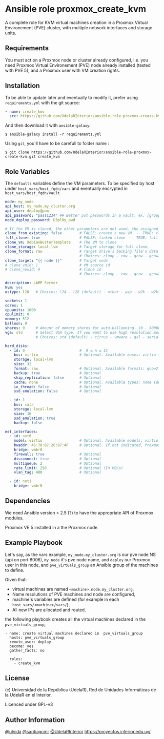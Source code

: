 Ansible role proxmox_create_kvm
=========

 A complete role for KVM virtual machines creation in a Proxmox Virtual Environement (PVE) cluster, with multiple network interfaces and storage units.

Requirements
------------

You must act on a Proxmox node or cluster already configured, i.e. you need Proxmox Virtual Environement (PVE) node already installed (tested with PVE 5), and a Proxmox user with VM creation rights.


Installation
------------

To be able to update later and eventually to modify it, prefer using `requirements.yml` with the git source:

```yaml
- name: create_kmv
  src: https://github.com/UdelaRInterior/ansible-role-proxmox-create-kvm.git
  ```
And then download it with `ansible-galaxy`:

```shell
$ ansible-galaxy install -r requirements.yml
```

Using `git`, you'll have to be carefull to folder name :

```shell
$ git clone https://github.com/UdelaRInterior/ansible-role-proxmox-create-kvm.git create_kvm
```

Role Variables
--------------

The `defaults` variables define the VM parameters. To be specified by host under `host_vars/host_fqdn/vars` and eventually encrypted in `host_vars/host_fqdn/vault`

```yaml
node: my_node
api_host: my_node.my_cluster.org
api_user: deploy@pam
api_password: "pass1234" ## Better put passwords in a vault, ex. [group_vars | host_vars]/{{ inventory_hostname }}/vault/main.yml
node_deploy_password: D3pl0y_pwd

# If the VM is cloned, the other parameters are not used, the assigned hardware characteristics are inherited from the cloned VM
clone_from_existing: false        # FALSE: create a new VM  -  TRUE: clone an existing VM
full_clone: true                  # FALSE: linked clone  -  TRUE: full clone ## See https://github.com/UdelaRInterior/ansible-role-proxmox-create-kvm/issues/2
clone_vm: DebianBusterTemplate    # The VM to clone
clone_storage: local-lvm          # Target storage for full clone.
clone_format: raw                 # Target drive's backing file's data format. Used only with clone
                                  # Choices: cloop - cow - qcow - qcow2 (default) - qed - raw - vmdk
clone_target: "{{ node }}"        # Target node 
# clone_vmid: 1                   # VM source id
# clone_newid: 9                  # Clone id
                                  # Choices: cloop - cow - qcow - qcow2 (default) - qed - raw - vmdk

description: LAMP Server
kvm: yes
ostype: l26   # Choices: l24 - l26 (default) - other - wxp - w2k - w2k3 - w2k8 - wvista - win7 - win8 - solaris

sockets: 1
cores: 1
cpuunits: 1000
cpulimit: 0
memory: 512
balloon: 0
shares: 0     # Amount of memory shares for auto-ballooning. (0 - 50000). Using 0 disables auto-ballooning, this means no limit.
vga: std      # Select VGA type. If you want to use high resolution modes (>= 1280x1024x16) then you should use option 'std' or 'vmware'.
              # Choices: std (default) - cirrus - vmware - qxl - serial0 - serial1 - serial2 - serial3 - qxl2 - qxl3 - qxl4

hard_disks:
  - id: 0                         #  0 ≤ n ≤ 15
    bus: virtio                   # Optional. Available buses: virtio (default) - ide - sata - scsi
    storage: local-lvm
    size: 32
    format: raw                   # Optional. Available formats: qcow2 - raw (default) - subvol
    backup: true                  # Optional
    skip_replication: false       # Optional
    cache: none                   # Optional. Available types: none (default) - directsync - writethrough - writeback - unsafe
    io_thread: false              # Optional
    ssd_emulation: false          # Optional

  - id: 1
    bus: sata
    storage: local-lvm
    size: 16
    ssd_emulation: true
    backup: false

net_interfaces:
  - id: net0
    model: virtio                 # Optional. Available models: virtio - e1000 - rtl8139 - vmxnet3
    hwaddr: 46:70:B7:26:87:4F     # Optional. If not indicated, Proxmox will assign one automatically.
    bridge: vmbr0
    firewall: true                # Optional
    disconnect: true              # Optional
    multiqueue: 2                 # Optional
    rate_limit: 250               # Optional (In MB/s)
    vlan_tag: 400                 # Optional

  - id: net1
    bridge: vmbr0
```

Dependencies
------------

We need Ansible version > 2.5 (?) to have the appropriate API of Proxmox modules.

Proxmox VE 5 installed in a the Proxmox node.

Example Playbook
----------------

Let's say, as the vars example, `my_node.my_cluster.org` is our pve node NS (api on port 8006), `my_node` it's pve node name, and `deploy` our Proxmox user in this node, and `pve_virtuals_group` an Ansible group of the machines to define.

Given that:
* virtual machines are named `<machine>.node.my_cluster.org`,
* Name resolutions of PVE machines and node are configured,
* machine's variables are defined (for example in each `host_vars/<machine>/vars/`),
* All new IPs are allocated and routed,

the following playbook creates all the virtual machines declared in the `pve_virtuals_group`,

    - name: create virtual machines declared in  pve_virtuals_group
      hosts: pve_virtuals_group
      remote_user: deploy
      become: yes
      gather_facts: no

      roles:
        - create_kvm


License
-------

(c) Universidad de la República (UdelaR), Red de Unidades Informáticas de la UdelaR en el Interior.

Licenced under GPL-v3

Author Information
------------------

[@ulvida](https://github.com/ulvida)
[@santiagomr](https://github.com/santiagomr)
[@UdelaRInterior](https://github.com/UdelaRInterior)
https://proyectos.interior.edu.uy/
